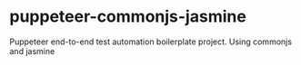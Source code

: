 # puppeteer-commonjs-jasmine
Puppeteer end-to-end test automation boilerplate project. Using commonjs and jasmine

